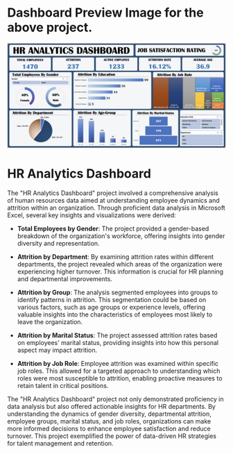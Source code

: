 # Dashboard Preview Image for the above project.


<img width="1354" alt="Dashboard Image" src="https://github.com/md-ahmed-tanvir/Data-Analysis-and-Dashboards-in-Excel/blob/main/Data-Analysis-and-Dashboards-in-Excel/HR%20Analytics%20Dashboard/Dashboard%20Image.png">

# **HR Analytics Dashboard**

The "HR Analytics Dashboard" project involved a comprehensive analysis of human resources data aimed at understanding employee dynamics and attrition within an organization. Through proficient data analysis in Microsoft Excel, several key insights and visualizations were derived:

- **Total Employees by Gender**: The project provided a gender-based breakdown of the organization's workforce, offering insights into gender diversity and representation.

- **Attrition by Department**: By examining attrition rates within different departments, the project revealed which areas of the organization were experiencing higher turnover. This information is crucial for HR planning and departmental improvements.

- **Attrition by Group**: The analysis segmented employees into groups to identify patterns in attrition. This segmentation could be based on various factors, such as age groups or experience levels, offering valuable insights into the characteristics of employees most likely to leave the organization.

- **Attrition by Marital Status**: The project assessed attrition rates based on employees' marital status, providing insights into how this personal aspect may impact attrition.

- **Attrition by Job Role**: Employee attrition was examined within specific job roles. This allowed for a targeted approach to understanding which roles were most susceptible to attrition, enabling proactive measures to retain talent in critical positions.

The "HR Analytics Dashboard" project not only demonstrated proficiency in data analysis but also offered actionable insights for HR departments. By understanding the dynamics of gender diversity, departmental attrition, employee groups, marital status, and job roles, organizations can make more informed decisions to enhance employee satisfaction and reduce turnover. This project exemplified the power of data-driven HR strategies for talent management and retention.
